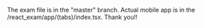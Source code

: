 The exam file is in the "master" branch. Actual mobile app is in the /react_exam/app/(tabs)/index.tsx. Thank you!!
